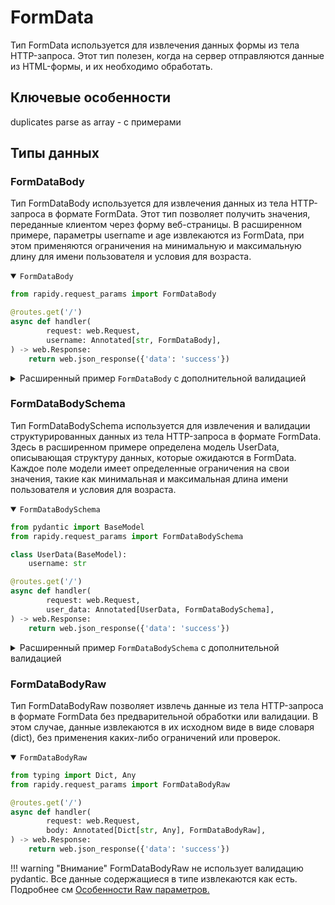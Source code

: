 # FormData
Тип FormData используется для извлечения данных формы из тела HTTP-запроса. Этот тип полезен, когда на сервер отправляются данные из HTML-формы, и их необходимо обработать.
## Ключевые особенности

duplicates parse as array - с примерами

## Типы данных

### FormDataBody
Тип FormDataBody используется для извлечения данных из тела HTTP-запроса в формате FormData. Этот тип позволяет получить значения, переданные клиентом через форму веб-страницы. В расширенном примере, параметры username и age извлекаются из FormData, при этом применяются ограничения на минимальную и максимальную длину для имени пользователя и условия для возраста.
<details open>
<summary><code>FormDataBody</code></summary>

```Python hl_lines="6"
from rapidy.request_params import FormDataBody

@routes.get('/')
async def handler(
        request: web.Request,
        username: Annotated[str, FormDataBody],
) -> web.Response:
    return web.json_response({'data': 'success'})
```
</details>

<details>
<summary>Расширенный пример <code>FormDataBody</code> с дополнительной валидацией</summary>

```Python hl_lines="6 7"
from rapidy.request_params import FormDataBody

@routes.get('/')
async def handler(
        request: web.Request,
        username: Annotated[str, FormDataBody(min_length=1, max_length=100)],
        age: Annotated[int, FormDataBody(ge=18, lt=120)],
) -> web.Response:
    return web.json_response({'data': 'success'})
```
</details>

### FormDataBodySchema
Тип FormDataBodySchema используется для извлечения и валидации структурированных данных из тела HTTP-запроса в формате FormData. Здесь в расширенном примере определена модель UserData, описывающая структуру данных, которые ожидаются в FormData. Каждое поле модели имеет определенные ограничения на свои значения, такие как минимальная и максимальная длина имени пользователя и условия для возраста.
<details open>
<summary><code>FormDataBodySchema</code></summary>

```Python hl_lines="10"
from pydantic import BaseModel
from rapidy.request_params import FormDataBodySchema

class UserData(BaseModel):
    username: str

@routes.get('/')
async def handler(
        request: web.Request,
        user_data: Annotated[UserData, FormDataBodySchema],
) -> web.Response:
    return web.json_response({'data': 'success'})
```
</details>

<details>
<summary>Расширенный пример <code>FormDataBodySchema</code> с дополнительной валидацией</summary>

```Python hl_lines="19"
from pydantic import BaseModel, Field
from rapidy.request_params import FormDataBodySchema

class UserData(BaseModel):
    username: str = Field(min_length=1, max_length=100)
    age: int = Field(ge=18, lt=120)

@routes.get('/')
async def handler(
        request: web.Request,
        body: Annotated[UserData, FormDataBodySchema],
) -> web.Response:
    return web.json_response({'data': 'success'})
```
</details>

### FormDataBodyRaw
Тип FormDataBodyRaw позволяет извлечь данные из тела HTTP-запроса в формате FormData без предварительной обработки или валидации. В этом случае, данные извлекаются в их исходном виде в виде словаря (dict), без применения каких-либо ограничений или проверок.
<details open>
<summary><code>FormDataBodyRaw</code></summary>

```Python hl_lines="7"
from typing import Dict, Any
from rapidy.request_params import FormDataBodyRaw

@routes.get('/')
async def handler(
        request: web.Request,
        body: Annotated[Dict[str, Any], FormDataBodyRaw],
) -> web.Response:
    return web.json_response({'data': 'success'})
```
</details>

!!! warning "Внимание"
    FormDataBodyRaw не использует валидацию pydantic. Все данные содержащиеся в типе извлекаются как есть.
    Подробнее см <a href="#raw">Особенности Raw параметров.</a>
